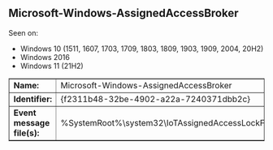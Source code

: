 ## Microsoft-Windows-AssignedAccessBroker

Seen on:
* Windows 10 (1511, 1607, 1703, 1709, 1803, 1809, 1903, 1909, 2004, 20H2)
* Windows 2016
* Windows 11 (21H2)

<table border="1" class="docutils">
  <tbody>
    <tr>
      <td><b>Name:</b></td>
      <td>Microsoft-Windows-AssignedAccessBroker</td>
    </tr>
    <tr>
      <td><b>Identifier:</b></td>
      <td>{f2311b48-32be-4902-a22a-7240371dbb2c}</td>
    </tr>
    <tr>
      <td><b>Event message file(s):</b></td>
      <td>%SystemRoot%\system32\IoTAssignedAccessLockFramework.dll</td>
    </tr>
  </tbody>
</table>

&nbsp;


